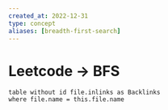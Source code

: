```yaml
---
created_at: 2022-12-31
type: concept
aliases: [breadth-first-search]
---
```


# Leetcode → BFS

```dataview
table without id file.inlinks as Backlinks
where file.name = this.file.name
```
